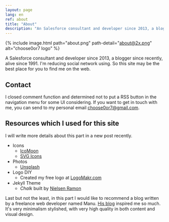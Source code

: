```yaml
---
layout: page
lang: en
ref: about
title: "About"
description: "An Salesforce consultant and developer since 2013, a blogger since recently, alive since 1991."
---
```

<!-- <img src="{% asset 'about.png' @path %}" alt="choose0or7 logo" /> -->
{% include image.html path="about.png" path-detail="about@2x.png" alt="choose0or7 logo" %}

A Salesforce consultant and developer since 2013, a blogger since recently, alive since 1991. 
I'm reducing social network using. So this site may be the best place for you to find me on the web.

## Contact

I closed comment function and determined not to put a RSS button in the navigation menu for some UI considering. If you want to get in touch with me, you can send to my personal email [choose0or7@gmail.com](mailto:choose0or7@gmail.com).

## Resources which I used for this site

I will write more details about this part in a new post recently.

* Icons
    * [IcoMoon](https://icomoon.io/)
    * [SVG Icons](http://svgicons.sparkk.fr/)
* Photos
    * [Unsplash](https://unsplash.com/)
* Logo DIY
    * Created my free logo at [LogoMakr.com](https://logomakr.com/)
* Jekyll Theme
    * _Chalk_ built by [Nielsen Ramon](http://chalk.nielsenramon.com/about)

Last but not the least, in this part I would like to recommend a blog written by a freelance web developer named Manu. [His blog](https://manuelmoreale.com/) inspired me so much. It's very minimalism stylished, with very high quality in both content and visual design.
